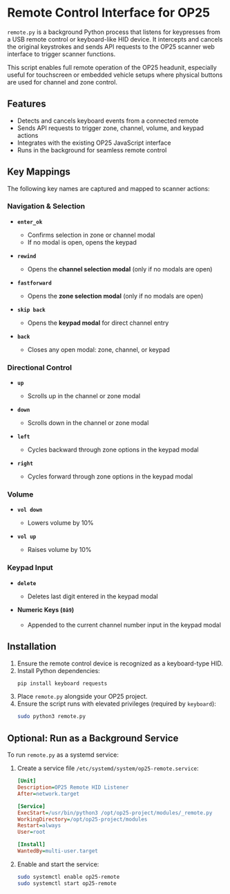 # Remote Control Interface for OP25

`remote.py` is a background Python process that listens for keypresses from a USB remote control or keyboard-like HID device. It intercepts and cancels the original keystrokes and sends API requests to the OP25 scanner web interface to trigger scanner functions.

This script enables full remote operation of the OP25 headunit, especially useful for touchscreen or embedded vehicle setups where physical buttons are used for channel and zone control.

## Features

- Detects and cancels keyboard events from a connected remote
- Sends API requests to trigger zone, channel, volume, and keypad actions
- Integrates with the existing OP25 JavaScript interface
- Runs in the background for seamless remote control

## Key Mappings

The following key names are captured and mapped to scanner actions:

### Navigation & Selection

- **`enter_ok`**  
  - Confirms selection in zone or channel modal  
  - If no modal is open, opens the keypad

- **`rewind`**  
  - Opens the **channel selection modal** (only if no modals are open)

- **`fastforward`**  
  - Opens the **zone selection modal** (only if no modals are open)

- **`skip back`**  
  - Opens the **keypad modal** for direct channel entry

- **`back`**  
  - Closes any open modal: zone, channel, or keypad

### Directional Control

- **`up`**  
  - Scrolls up in the channel or zone modal

- **`down`**  
  - Scrolls down in the channel or zone modal

- **`left`**  
  - Cycles backward through zone options in the keypad modal

- **`right`**  
  - Cycles forward through zone options in the keypad modal

### Volume

- **`vol down`**  
  - Lowers volume by 10%

- **`vol up`**  
  - Raises volume by 10%

### Keypad Input

- **`delete`**  
  - Deletes last digit entered in the keypad modal

- **Numeric Keys (`0â9`)**  
  - Appended to the current channel number input in the keypad modal

## Installation

1. Ensure the remote control device is recognized as a keyboard-type HID.
2. Install Python dependencies:
   ```bash
   pip install keyboard requests
   ```
3. Place `remote.py` alongside your OP25 project.
4. Ensure the script runs with elevated privileges (required by `keyboard`):
   ```bash
   sudo python3 remote.py
   ```

## Optional: Run as a Background Service

To run `remote.py` as a systemd service:

1. Create a service file `/etc/systemd/system/op25-remote.service`:
   ```ini
   [Unit]
   Description=OP25 Remote HID Listener
   After=network.target

   [Service]
   ExecStart=/usr/bin/python3 /opt/op25-project/modules/_remote.py
   WorkingDirectory=/opt/op25-project/modules
   Restart=always
   User=root

   [Install]
   WantedBy=multi-user.target
   ```

2. Enable and start the service:
   ```bash
   sudo systemctl enable op25-remote
   sudo systemctl start op25-remote
   ```